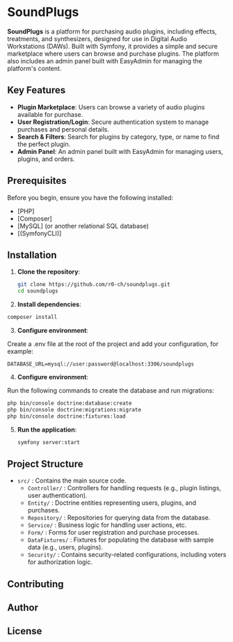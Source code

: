 # SoundPlugs

**SoundPlugs** is a platform for purchasing audio plugins, including effects, treatments, and synthesizers, designed for use in Digital Audio Workstations (DAWs). Built with Symfony, it provides a simple and secure marketplace where users can browse and purchase plugins. The platform also includes an admin panel built with EasyAdmin for managing the platform's content.

## Key Features

- **Plugin Marketplace**: Users can browse a variety of audio plugins available for purchase.
- **User Registration/Login**: Secure authentication system to manage purchases and personal details.
- **Search & Filters**: Search for plugins by category, type, or name to find the perfect plugin.
- **Admin Panel**: An admin panel built with EasyAdmin for managing users, plugins, and orders.

## Prerequisites

Before you begin, ensure you have the following installed:

- [PHP]
- [Composer]
- [MySQL] (or another relational SQL database)
- [(SymfonyCLI)]

## Installation

1. **Clone the repository**:

   ```bash
   git clone https://github.com/r0-ch/soundplugs.git
   cd soundplugs
   ```

1. **Install dependencies**:

  ```bash
  composer install
  ```

3. **Configure environment**:
   
  Create a .env file at the root of the project and add your configuration, for example:
  
  ```
  DATABASE_URL=mysql://user:password@localhost:3306/soundplugs
  ```

4. **Configure environment**:

  Run the following commands to create the database and run migrations:

  ```bash
  php bin/console doctrine:database:create
  php bin/console doctrine:migrations:migrate
  php bin/console doctrine:fixtures:load
  ```

5. **Run the application**:

   ```bash
   symfony server:start
   ```

## Project Structure

- `src/` : Contains the main source code.
  - `Controller/` : Controllers for handling requests (e.g., plugin listings, user authentication).
  - `Entity/` : Doctrine entities representing users, plugins, and purchases.
  - `Repository/` : Repositories for querying data from the database.
  - `Service/` : Business logic for handling user actions, etc.
  - `Form/` : Forms for user registration and purchase processes.
  - `DataFixtures/` : Fixtures for populating the database with sample data (e.g., users, plugins).
  - `Security/` : Contains security-related configurations, including voters for authorization logic.

## Contributing


## Author


## License

